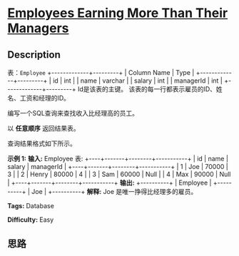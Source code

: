# [Employees Earning More Than Their Managers][title]

## Description

表：`Employee`
            +-------------+---------+    | Column Name | Type    |    +-------------+---------+    | id          | int     |    | name        | varchar |    | salary      | int     |    | managerId   | int     |    +-------------+---------+    Id是该表的主键。    该表的每一行都表示雇员的ID、姓名、工资和经理的ID。    



编写一个SQL查询来查找收入比经理高的员工。

以 **任意顺序** 返回结果表。

查询结果格式如下所示。



**示例 1:**
            **输入:**     Employee 表:    +----+-------+--------+-----------+    | id | name  | salary | managerId |    +----+-------+--------+-----------+    | 1  | Joe   | 70000  | 3         |    | 2  | Henry | 80000  | 4         |    | 3  | Sam   | 60000  | Null      |    | 4  | Max   | 90000  | Null      |    +----+-------+--------+-----------+    **输出:**     +----------+    | Employee |    +----------+    | Joe      |    +----------+    **解释:** Joe 是唯一挣得比经理多的雇员。


**Tags:** Database

**Difficulty:** Easy

## 思路

[title]: https://leetcode-cn.com/problems/employees-earning-more-than-their-managers

